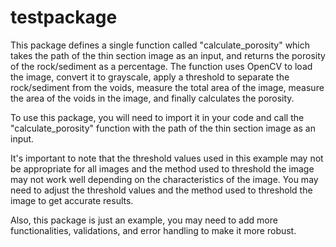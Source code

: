 # testpackage
This package defines a single function called "calculate_porosity" which takes the path of the thin section image as an input, and returns the porosity of the rock/sediment as a percentage.
The function uses OpenCV to load the image, convert it to grayscale, apply a threshold to separate the rock/sediment from the voids, measure the total area of the image, measure the area of the voids in the image, and finally calculates the porosity.

To use this package, you will need to import it in your code and call the "calculate_porosity" function with the path of the thin section image as an input.

It's important to note that the threshold values used in this example may not be appropriate for all images and the method used to threshold the image may not work well depending on the characteristics of the image. You may need to adjust the threshold values and the method used to threshold the image to get accurate results.

Also, this package is just an example, you may need to add more functionalities, validations, and error handling to make it more robust.

